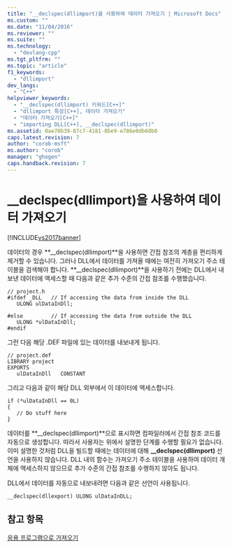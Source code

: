 ```yaml
---
title: "__declspec(dllimport)을 사용하여 데이터 가져오기 | Microsoft Docs"
ms.custom: ""
ms.date: "11/04/2016"
ms.reviewer: ""
ms.suite: ""
ms.technology: 
  - "devlang-cpp"
ms.tgt_pltfrm: ""
ms.topic: "article"
f1_keywords: 
  - "dllimport"
dev_langs: 
  - "C++"
helpviewer_keywords: 
  - "__declspec(dllimport) 키워드[C++]"
  - "dllimport 특성[C++], 데이터 가져오기"
  - "데이터 가져오기[C++]"
  - "importing DLL[C++], __declspec(dllimport)"
ms.assetid: 0ae70b39-87c7-4181-8be9-e786e0db60b0
caps.latest.revision: 7
author: "corob-msft"
ms.author: "corob"
manager: "ghogen"
caps.handback.revision: 7
---
```

# __declspec(dllimport)을 사용하여 데이터 가져오기
[!INCLUDE[vs2017banner](../assembler/inline/includes/vs2017banner.md)]

데이터의 경우 **\_\_declspec\(dllimport\)**을 사용하면 간접 참조의 계층을 편리하게 제거할 수 있습니다.  그러나 DLL에서 데이터를 가져올 때에는 여전히 가져오기 주소 테이블을 검색해야 합니다.  **\_\_declspec\(dllimport\)**을 사용하기 전에는 DLL에서 내보낸 데이터에 액세스할 때 다음과 같은 추가 수준의 간접 참조를 수행했습니다.  
  
```  
// project.h  
#ifdef _DLL   // If accessing the data from inside the DLL  
   ULONG ulDataInDll;  
  
#else         // If accessing the data from outside the DLL  
   ULONG *ulDataInDll;  
#endif  
```  
  
 그런 다음 해당 .DEF 파일에 있는 데이터를 내보내게 됩니다.  
  
```  
// project.def  
LIBRARY project  
EXPORTS  
   ulDataInDll   CONSTANT  
```  
  
 그리고 다음과 같이 해당 DLL 외부에서 이 데이터에 액세스합니다.  
  
```  
if (*ulDataInDll == 0L)   
{  
   // Do stuff here  
}  
```  
  
 데이터를 **\_\_declspec\(dllimport\)**으로 표시하면 컴파일러에서 간접 참조 코드를 자동으로 생성합니다.  따라서 사용자는 위에서 설명한 단계를 수행할 필요가 없습니다.  이미 설명한 것처럼 DLL을 빌드할 때에는 데이터에 대해 **\_\_declspec\(dllimport\)** 선언을 사용하지 않습니다.  DLL 내의 함수는 가져오기 주소 테이블을 사용하여 데이터 개체에 액세스하지 않으므로 추가 수준의 간접 참조를 수행하지 않아도 됩니다.  
  
 DLL에서 데이터를 자동으로 내보내려면 다음과 같은 선언이 사용됩니다.  
  
```  
__declspec(dllexport) ULONG ulDataInDLL;  
```  
  
## 참고 항목  
 [응용 프로그램으로 가져오기](../build/importing-into-an-application.md)